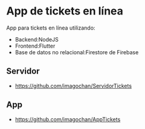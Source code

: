 # App de tickets en línea

App para tickets en línea utilizando:
- Backend:NodeJS
- Frontend:Flutter
- Base de datos no relacional:Firestore de Firebase

## Servidor

- https://github.com/imagochan/ServidorTickets

## App

- https://github.com/imagochan/AppTickets
